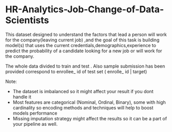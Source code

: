 # HR-Analytics-Job-Change-of-Data-Scientists

This dataset designed to understand the factors that lead a person will work for the company(leaving current job) ,and the goal of this task is building model(s) that uses the current credentials,demographics,experience to predict the probability of a candidate looking for a new job or will work for the company.

The whole data divided to train and test . Also sample submission has been provided correspond to enrollee_ id of test set ( enrolle_ id | target)

Note:

* The dataset is imbalanced so it might affect your result if you dont handle it
* Most features are categorical (Nominal, Ordinal, Binary), some with high cardinality so encoding methods and techniques will help to boost models performance
* Missing imputation strategy might affect the results so it can be a part of your pipeline as well.

